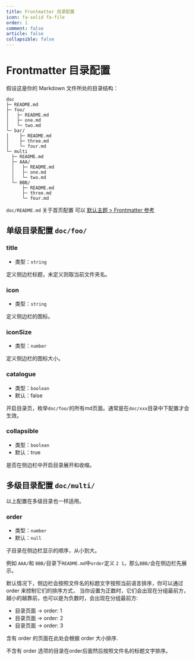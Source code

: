 ```yaml
---
title: Frontmatter 目录配置
icon: fa-solid fa-file
order: 1
comment: false
article: false
collapsible: false
---
```

# Frontmatter 目录配置

假设这是你的 Markdown 文件所处的目录结构：

```text
doc
├─ README.md
├─ foo/
│   ├─ README.md
│   ├─ one.md
│   └─ two.md
└─ bar/
│    ├─ README.md
│    ├─ three.md
│    └─ four.md
└─ multi
  ├─ README.md
  ├─ AAA/
  │   ├─ README.md
  │   ├─ one.md
  │   └─ two.md
  └─ BBB/
      ├─ README.md
      ├─ three.md
      └─ four.md
```

`doc/README.md` 关于首页配置 可以 [默认主题 > Frontmatter 参考](https://v2.vuepress.vuejs.org/zh/reference/default-theme/frontmatter.html#%E9%A6%96%E9%A1%B5)

## 单级目录配置 `doc/foo/`

### title

- 类型：`string`

定义侧边栏标题，未定义则取当前文件夹名。

### icon

- 类型：`string`

定义侧边栏的图标。

### iconSize

- 类型：`number`

定义侧边栏的图标大小。

### catalogue

- 类型：`boolean`
- 默认：false

开启目录页，枚举`doc/foo/`的所有md页面。通常是在`doc/xxx`目录中下配置才会生效。

### collapsible

- 类型：`boolean`
- 默认：true

是否在侧边栏中开启目录展开和收缩。

## 多级目录配置 `doc/multi/`

以上配置在多级目录也一样适用。

### order

- 类型：`number`
- 默认：`null`

子目录在侧边栏显示的顺序，从小到大。

例如 `AAA/`和 `BBB/`目录下`README.md`中`order`定义 `2 1`，那么`BBB/`会在侧边栏先展示。

默认情况下，侧边栏会按照文件名的标题文字按照当前语言排序，你可以通过 order 来控制它们的排序方式，
当你设置为正数时，它们会出现在分组最前方，越小的越靠前，也可以是为负数时，会出现在分组最前方:

- 目录页面 -> order: 1
- 目录页面 -> order: 2
- 目录页面 -> order: 3

含有 order 的页面在此处会根据 order 大小排序.

不含有 order 选项的目录在order后面然后按照文件名的标题文字排序。
